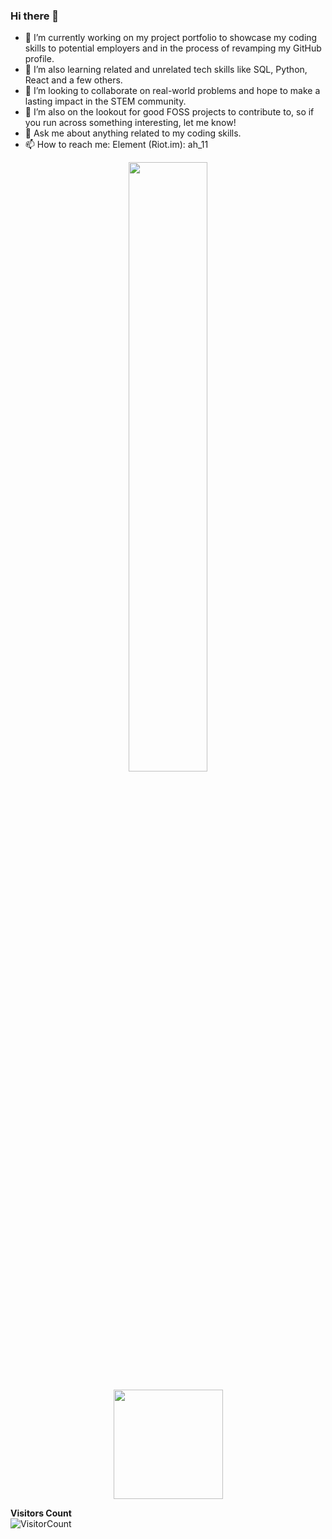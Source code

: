 ### Hi there 👋

- 🔭 I’m currently working on my project portfolio to showcase my coding skills to potential employers and in the process of revamping my GitHub profile.
- 🌱 I’m also learning related and unrelated tech skills like SQL, Python, React and a few others.
- 👯 I’m looking to collaborate on real-world problems and hope to make a lasting impact in the STEM community.
- 🤔 I’m also on the lookout for good FOSS projects to contribute to, so if you run across something interesting, let me know!
- 💬 Ask me about anything related to my coding skills.
- 📫 How to reach me: Element (Riot.im): ah_11 

<p align = "center">
<img width="50%" src="https://github-readme-streak-stats.herokuapp.com/?user=ahcodes&show_icons=true&locale=en&layout=compact&theme=radical&line_height=0" />
</p>


<p align=center>
  <img height="175" align=center src="https://github-readme-stats.vercel.app/api?username=ahcodes&show_icons=true&theme=tokyonight" />
</p>

**Visitors Count**  
![VisitorCount](https://profile-counter.glitch.me/{ahcodes}/count.svg)
<!--
**ahcodes/ahcodes** is a ✨ _special_ ✨ repository because its `README.md` (this file) appears on your GitHub profile.

Here are some ideas to get you started:

<p align="center">
  <code><img title="HTML5" height="25" src="./img/html5.svg"></code>
  <code><img title="CSS" height="25" src="./img/css.svg"></code>
  <code><img title="Bootstrap" height="25" src="./img/bootstrap-5.png"></code>
  <code><img title="SASS" height="25" src="./img/sass.svg"></code>
  <code><img title="JavaScript" height="25" src="./img/javascript.svg"></code>
  <code><img title="Git" height="25" src="./img/git-original.svg"></code>
  <code><img title="VSCode" height="25" src="./img/vscode.png"></code>
</p>

[![Top Langs](https://github-readme-stats.vercel.app/api/top-langs/?username=ahcodes&layout=compact)](https://github.com/ahodes/github-readme-stats)
[![ahcodes's wakatime stats](https://github-readme-stats.vercel.app/api/wakatime?username=ahcodes)](https://github.com/ahcodes/github-readme-stats)

[![my github activity graph](https://activity-graph.herokuapp.com/graph?username=ahcodes&theme=redical)](https://github.com/ahcodes/github-readme-activity-graph)
<p align="center"> <img src="https://komarev.com/ghpvc/?username=ahcodes" alt="ahcodes-profile-views" /> </p>

-->
